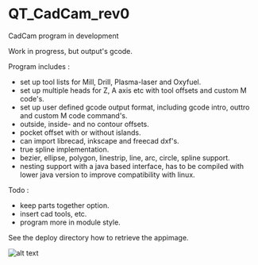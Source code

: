 # QT_CadCam_rev0
CadCam program in development

Work in progress, but output's gcode.

Program includes :

- set up tool lists for Mill, Drill, Plasma-laser and Oxyfuel.
- set up multiple heads for Z, A axis etc with tool offsets and custom M code's.
- set up user defined gcode output format, including gcode intro, outtro and custom M code command's.
- outside, inside- and no contour offsets.
- pocket offset with or without islands.
- can import librecad, inkscape and freecad dxf's.
- true spline implementation.
- bezier, ellipse, polygon, linestrip, line, arc, circle, spline support.
- nesting support with a java based interface, has to be compiled with lower java version to improve compatibility with linux.

Todo : 
- keep parts together option.
- insert cad tools, etc.
- program more in module style.

See the deploy directory how to retrieve the appimage.

![alt text](https://github.com/grotius-cnc/QT_CadCam_rev0/blob/master/result.png)


